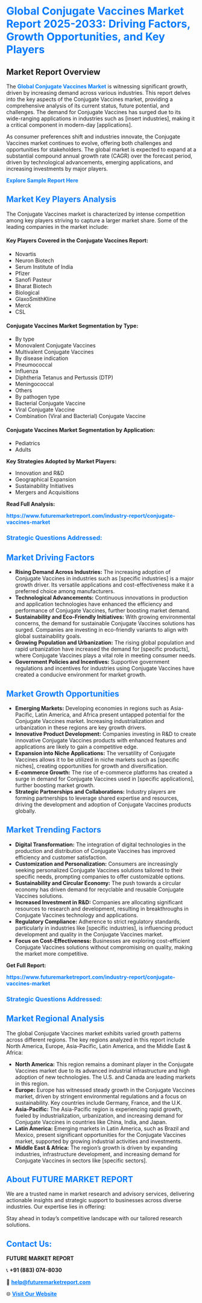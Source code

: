 <h1 style="color: #007BFF;">Global Conjugate Vaccines Market Report 2025-2033: Driving Factors, Growth Opportunities, and Key Players</h1>

<section id="overview">
<h2>Market Report Overview</h2>
<p>The <a href="https://www.futuremarketreport.com/industry-report/conjugate-vaccines-market" style="color: #007BFF; text-decoration: none;"><strong>Global Conjugate Vaccines Market</strong></a> is witnessing significant growth, driven by increasing demand across various industries. This report delves into the key aspects of the Conjugate Vaccines market, providing a comprehensive analysis of its current status, future potential, and challenges. The demand for Conjugate Vaccines has surged due to its wide-ranging applications in industries such as [insert industries], making it a critical component in modern-day [applications].</p>
<p>As consumer preferences shift and industries innovate, the Conjugate Vaccines market continues to evolve, offering both challenges and opportunities for stakeholders. The global market is expected to expand at a substantial compound annual growth rate (CAGR) over the forecast period, driven by technological advancements, emerging applications, and increasing investments by major players.</p>
</section>

<section id="overview">
<p><a href="https://www.futuremarketreport.com/request-sample/reportId=107775" style="color: #007BFF; text-decoration: none;"><strong>Explore Sample Report Here</strong></a></p>
</section>

<section id="key-players">
<h2 style="color: #007BFF;">Market Key Players Analysis</h2>
<p>The Conjugate Vaccines market is characterized by intense competition among key players striving to capture a larger market share. Some of the leading companies in the market include:</p>
<h4>Key Players Covered in the Conjugate Vaccines Report:</h4>
<ul><li>Novartis</li><li>Neuron Biotech</li><li>Serum Institute of India</li><li>Pfizer</li><li>Sanofi Pasteur</li><li>Bharat Biotech</li><li>Biological</li><li>GlaxoSmithKline</li><li>Merck</li><li>CSL</li></ul>
<h4>Conjugate Vaccines Market Segmentation by Type:</h4>
<ul><li>By type</li><li>Monovalent Conjugate Vaccines</li><li>Multivalent Conjugate Vaccines</li><li>By disease indication</li><li>Pneumococcal</li><li>Influenza</li><li>Diphtheria Tetanus and Pertussis (DTP)</li><li>Meningococcal</li><li>Others</li><li>By pathogen type</li><li>Bacterial Conjugate Vaccine</li><li>Viral Conjugate Vaccine</li><li>Combination (Viral and Bacterial) Conjugate Vaccine</li></ul>

<h4>Conjugate Vaccines Market Segmentation by Application:</h4>
<ul><li>Pediatrics</li><li>Adults</li></ul>
<p><strong>Key Strategies Adopted by Market Players:</strong></p>
<ul>
<li>Innovation and R&D</li>
<li>Geographical Expansion</li>
<li>Sustainability Initiatives</li>
<li>Mergers and Acquisitions</li>
</ul>
</section>

<section>
<p><strong>Read Full Analysis: </strong></p><a href="https://www.futuremarketreport.com/industry-report/conjugate-vaccines-market" style="color: #007BFF; text-decoration: none;"><strong>https://www.futuremarketreport.com/industry-report/conjugate-vaccines-market</strong></a>
<h3 style="color: #007BFF;">Strategic Questions Addressed:</h3>
</section>

<section id="driving-factors">
<h2 style="color: #007BFF;">Market Driving Factors</h2>
<ul>
<li><strong>Rising Demand Across Industries:</strong> The increasing adoption of Conjugate Vaccines in industries such as [specific industries] is a major growth driver. Its versatile applications and cost-effectiveness make it a preferred choice among manufacturers.</li>
<li><strong>Technological Advancements:</strong> Continuous innovations in production and application technologies have enhanced the efficiency and performance of Conjugate Vaccines, further boosting market demand.</li>
<li><strong>Sustainability and Eco-Friendly Initiatives:</strong> With growing environmental concerns, the demand for sustainable Conjugate Vaccines solutions has surged. Companies are investing in eco-friendly variants to align with global sustainability goals.</li>
<li><strong>Growing Population and Urbanization:</strong> The rising global population and rapid urbanization have increased the demand for [specific products], where Conjugate Vaccines plays a vital role in meeting consumer needs.</li>
<li><strong>Government Policies and Incentives:</strong> Supportive government regulations and incentives for industries using Conjugate Vaccines have created a conducive environment for market growth.</li>
</ul>
</section>

<section id="growth-opportunities">
<h2 style="color: #007BFF;">Market Growth Opportunities</h2>
<ul>
<li><strong>Emerging Markets:</strong> Developing economies in regions such as Asia-Pacific, Latin America, and Africa present untapped potential for the Conjugate Vaccines market. Increasing industrialization and urbanization in these regions are key growth drivers.</li>
<li><strong>Innovative Product Development:</strong> Companies investing in R&D to create innovative Conjugate Vaccines products with enhanced features and applications are likely to gain a competitive edge.</li>
<li><strong>Expansion into Niche Applications:</strong> The versatility of Conjugate Vaccines allows it to be utilized in niche markets such as [specific niches], creating opportunities for growth and diversification.</li>
<li><strong>E-commerce Growth:</strong> The rise of e-commerce platforms has created a surge in demand for Conjugate Vaccines used in [specific applications], further boosting market growth.</li>
<li><strong>Strategic Partnerships and Collaborations:</strong> Industry players are forming partnerships to leverage shared expertise and resources, driving the development and adoption of Conjugate Vaccines products globally.</li>
</ul>
</section>

<section id="trending-factors">
<h2 style="color: #007BFF;">Market Trending Factors</h2>
<ul>
<li><strong>Digital Transformation:</strong> The integration of digital technologies in the production and distribution of Conjugate Vaccines has improved efficiency and customer satisfaction.</li>
<li><strong>Customization and Personalization:</strong> Consumers are increasingly seeking personalized Conjugate Vaccines solutions tailored to their specific needs, prompting companies to offer customizable options.</li>
<li><strong>Sustainability and Circular Economy:</strong> The push towards a circular economy has driven demand for recyclable and reusable Conjugate Vaccines solutions.</li>
<li><strong>Increased Investment in R&D:</strong> Companies are allocating significant resources to research and development, resulting in breakthroughs in Conjugate Vaccines technology and applications.</li>
<li><strong>Regulatory Compliance:</strong> Adherence to strict regulatory standards, particularly in industries like [specific industries], is influencing product development and quality in the Conjugate Vaccines market.</li>
<li><strong>Focus on Cost-Effectiveness:</strong> Businesses are exploring cost-efficient Conjugate Vaccines solutions without compromising on quality, making the market more competitive.</li>
</ul>
</section>

<section>
<p><strong>Get Full Report: </strong></p><a href="https://www.futuremarketreport.com/industry-report/conjugate-vaccines-market" style="color: #007BFF; text-decoration: none;"><strong>https://www.futuremarketreport.com/industry-report/conjugate-vaccines-market</strong></a>
<h3 style="color: #007BFF;">Strategic Questions Addressed:</h3>
</section>


<section id="regional-analysis">
<h2 style="color: #007BFF;">Market Regional Analysis</h2>
<p>The global Conjugate Vaccines market exhibits varied growth patterns across different regions. The key regions analyzed in this report include North America, Europe, Asia-Pacific, Latin America, and the Middle East & Africa:</p>
<ul>
<li><strong>North America:</strong> This region remains a dominant player in the Conjugate Vaccines market due to its advanced industrial infrastructure and high adoption of new technologies. The U.S. and Canada are leading markets in this region.</li>
<li><strong>Europe:</strong> Europe has witnessed steady growth in the Conjugate Vaccines market, driven by stringent environmental regulations and a focus on sustainability. Key countries include Germany, France, and the U.K.</li>
<li><strong>Asia-Pacific:</strong> The Asia-Pacific region is experiencing rapid growth, fueled by industrialization, urbanization, and increasing demand for Conjugate Vaccines in countries like China, India, and Japan.</li>
<li><strong>Latin America:</strong> Emerging markets in Latin America, such as Brazil and Mexico, present significant opportunities for the Conjugate Vaccines market, supported by growing industrial activities and investments.</li>
<li><strong>Middle East & Africa:</strong> The region’s growth is driven by expanding industries, infrastructure development, and increasing demand for Conjugate Vaccines in sectors like [specific sectors].</li>
</ul>
</section>

<footer>
<h2 style="color: #007BFF;">About FUTURE MARKET REPORT</h2>
<p>We are a trusted name in market research and advisory services, delivering actionable insights and strategic support to businesses across diverse industries. Our expertise lies in offering:</p>

<p>Stay ahead in today’s competitive landscape with our tailored research solutions.</p>

<h2 style="color: #007BFF;">Contact Us:</h2>
<p><strong>FUTURE MARKET REPORT</strong></p>
<p>📞 <strong>+91 (883) 074-8030</strong></p>
<p>📧 <strong><a href="mailto:help@futuremarketreport.com" style="color: #007BFF;">help@futuremarketreport.com</a></strong></p>
<p>🌐 <strong><a href="https://www.futuremarketreport.com/" style="color: #007BFF;">Visit Our Website</a></strong></p>
</footer>